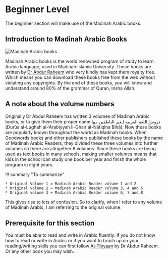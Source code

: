 # Beginner Level

The beginner section will make use of the Madinah Arabic books.

## Introduction to Madinah Arabic Books

![Madinah Arabic books](/img/madinah-bk-1.jpg)

Madinah Arabic books is the world renowned program of study to learn Arabic language, used in Madinah Islamic University. These books are written by [Dr Abdur Raheem](http://drvaniya.com/?page_id=2) who very kindly has kept them royalty free. Which means you can download these books free from the web without violating any copyrights. By the end of these books, you will know and understand around 80% of the grammar of Quran, Insha Allah.

## A note about the volume numbers

Originally Dr Abdur Raheem has written 3 volumes of Madinah Arabic books, or to give them their proper name دروسُ اللغةِ العربيةِ لـغير الناطقين بـها (Durûs al-Lughah al-‘Arabiyyah li-Ghair al-Nâtiqîna Bihâ). Now these books are popularly known throughout the world as Madinah books. When Goodwords books and other publishers published these books by the name of Madinah Arabic Readers, they divided these three volumes into further volumes so there are altogether 8 volumes. Since these books are being used as text books in many schools, making smaller volumes means that kids in the school can study one book per year and finish the whole program in eight years. 

!!! summary "To summarize"

    * Original Volume 1 = Madinah Arabic Reader volume 1 and 2
    * Original volume 2 = Madinah Arabic Reader volume 3, 4 and 5
    * Original volume 3 = Madinah Arabic Reader volume 6, 7 and 8

This gives rise to lots of confusion. So to clarify, when I refer to any volume of Madinah Arabic, I am referring to the original volume.

## Prerequisite for this section

You must be able to read and write in Arabic fluently. If you do not know how to read or write in Arabic or if you want to brush up on your reading/writing skills you can first follow [At-Tibyaan](http://www.lqtoronto.com/tibyan.html) by Dr Abdur Raheem. Or any other book you may wish.

<br>
